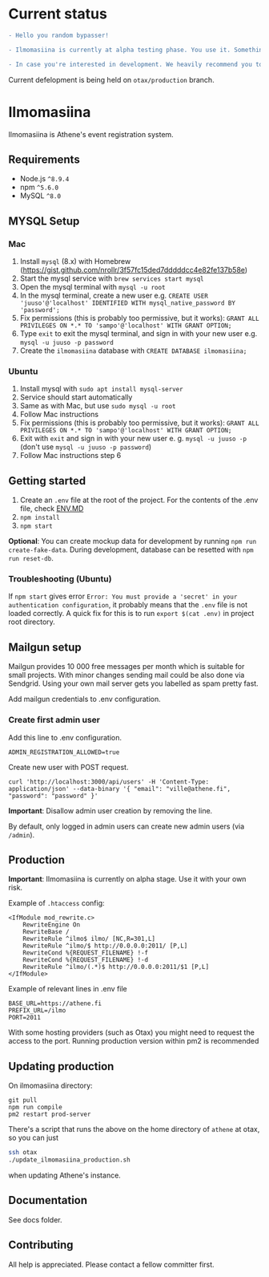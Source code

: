 # Current status

```diff
- Hello you random bypasser! 

- Ilmomasiina is currently at alpha testing phase. You use it. Something breaks? You fix it.

- In case you're interested in development. We heavily recommend you to contact @peksi

```

Current defelopment is being held on `otax/production` branch.


# Ilmomasiina

Ilmomasiina is Athene's event registration system.

## Requirements

- Node.js `^8.9.4`
- npm `^5.6.0`
- MySQL `^8.0`

## MYSQL Setup
### Mac
1. Install `mysql` (8.x) with Homebrew (https://gist.github.com/nrollr/3f57fc15ded7dddddcc4e82fe137b58e)
2. Start the mysql service with `brew services start mysql`
3. Open the mysql terminal with `mysql -u root`
4. In the mysql terminal, create a new user e.g. `CREATE USER 'juuso'@'localhost' IDENTIFIED WITH mysql_native_password BY 'password';`
5. Fix permissions (this is probably too permissive, but it works): `GRANT ALL PRIVILEGES ON *.* TO 'sampo'@'localhost' WITH GRANT OPTION;`
6. Type `exit` to exit the mysql terminal, and sign in with your new user e.g. `mysql -u juuso -p password`
7. Create the `ilmomasiina` database with `CREATE DATABASE ilmomasiina;`

### Ubuntu
1. Install mysql with `sudo apt install mysql-server`
2. Service should start automatically
3. Same as with Mac, but use `sudo mysql -u root`
4. Follow Mac instructions
5. Fix permissions (this is probably too permissive, but it works): `GRANT ALL PRIVILEGES ON *.* TO 'sampo'@'localhost' WITH GRANT OPTION;`
6. Exit with `exit` and sign in with your new user e. g. `mysql -u juuso -p` (don't use `mysql -u juuso -p password`)
7. Follow Mac instructions step 6 

## Getting started

1. Create an `.env` file at the root of the project. For the contents of the .env file, check [ENV.MD](./ENV.MD)
2. `npm install`
3. `npm start`

**Optional**: You can create mockup data for development by running `npm run create-fake-data`. During development, database can be resetted with `npm run reset-db`.

### Troubleshooting (Ubuntu)
If `npm start` gives error `Error: You must provide a 'secret' in your authentication configuration`, it probably means that the `.env` file is not loaded correctly. A quick fix for this is to run `export $(cat .env)` in project root directory.

## Mailgun setup

Mailgun provides 10 000 free messages per month which is suitable for small projects. With minor changes sending mail could be also done via Sendgrid. Using your own mail server gets you labelled as spam pretty fast.

Add mailgun credentials to .env configuration.

### Create first admin user

Add this line to .env configuration.

```
ADMIN_REGISTRATION_ALLOWED=true
```

Create new user with POST request.

```
curl 'http://localhost:3000/api/users' -H 'Content-Type: application/json' --data-binary '{ "email": "ville@athene.fi", "password": "password" }'
```

**Important**: Disallow admin user creation by removing the line.

By default, only logged in admin users can create new admin users (via `/admin`).

## Production

**Important**: Ilmomasiina is currently on alpha stage. Use it with your own risk.

Example of `.htaccess` config:

```
<IfModule mod_rewrite.c>
    RewriteEngine On
    RewriteBase /
    RewriteRule ^ilmo$ ilmo/ [NC,R=301,L]
    RewriteRule ^ilmo/$ http://0.0.0.0:2011/ [P,L]
    RewriteCond %{REQUEST_FILENAME} !-f
    RewriteCond %{REQUEST_FILENAME} !-d
    RewriteRule ^ilmo/(.*)$ http://0.0.0.0:2011/$1 [P,L]
</IfModule>
```

Example of relevant lines in .env file

```
BASE_URL=https://athene.fi
PREFIX_URL=/ilmo
PORT=2011
```

With some hosting providers (such as Otax) you might need to request the access to the port.
Running production version within pm2 is recommended

## Updating production
On ilmomasiina directory:

```
git pull
npm run compile
pm2 restart prod-server
```

There's a script that runs the above on the home directory of `athene` at otax, so you can just

```zsh
ssh otax
./update_ilmomasiina_production.sh
```

when updating Athene's instance.

## Documentation

See docs folder.

## Contributing

All help is appreciated. Please contact a fellow committer first.
